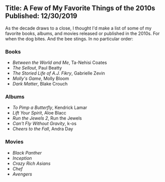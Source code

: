 Title: A Few of My Favorite Things of the 2010s
Published: 12/30/2019
--

As the decade draws to a close, I thought I'd make a list of some of my favorite books, albums, and movies released or published in the 2010s. For when the dog bites. And the bee stings. In no particular order:

### Books

- *Between the World and Me*, Ta-Nehisi Coates
- *The Sellout*, Paul Beatty
- *The Storied Life of A.J. Fikry*, Gabrielle Zevin
- *Molly's Game*, Molly Bloom
- *Dark Matter*, Blake Crouch

### Albums

- *To Pimp a Butterfly*, Kendrick Lamar
- *Lift Your Spirit*, Aloe Blacc
- *Run the Jewels 2*, Run the Jewels
- *Can't Fly Without Gravity*, k-os
- *Cheers to the Fall*, Andra Day

### Movies

- *Black Panther*
- *Inception*
- *Crazy Rich Asians*
- *Chef*
- *Avengers*